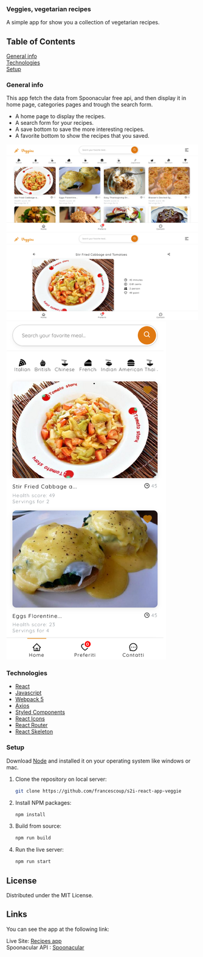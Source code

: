 ### Veggies, vegetarian recipes</br>
A simple app for show you a collection of vegetarian recipes.
## Table of Contents
[General info](#general-info)</br>
[Technologies](#technologies)</br>
[Setup](#setup)</br>


### General info
This app fetch the data from Spoonacular free api, and then display it in home page, categories pages and trough the search form.
* A home page to display the recipes.
* A search form for your recipes.
* A save bottom to save the more interesting recipes.
* A favorite bottom to show the recipes that you saved.

![Home](screen-shots/home-page.png)
![Favorite](screen-shots/recipe-page.png)
![Mobile](screen-shots/mobile-home-page.png)

### Technologies

- [React](https://it.reactjs.org/)
- [Javascript](https://developer.mozilla.org/en-US/docs/Web/JavaScript?retiredLocale=it)
- [Webpack 5](https://webpack.js.org/blog/2020-10-10-webpack-5-release/)
- [Axios](https://github.com/axios/axios)
- [Styled Components](https://styled-components.com/)
- [React Icons](https://react-icons.github.io/react-icons/)
- [React Router](https://reactrouter.com/en/main)
- [React Skeleton](https://skeletonreact.com/)



### Setup

Download [Node](https://nodejs.org/en/) and installed it on your operating system like windows or mac.



1. Clone the repository on local server:

   ```sh
   git clone https://github.com/francescoup/s2i-react-app-veggie
   ```

2. Install NPM packages:

   ```sh
   npm install
   ```

3. Build from source:

   ```sh
   npm run build
   ```

4. Run the live server:

	```sh
   npm run start
   ```




## License

Distributed under the MIT License.

## Links

You can see the app at the following link:

Live Site: [Recipes app](https://s2i-react-test.netlify.app)</br>
Spoonacular API : [Spoonacular](https://spoonacular.com/)




